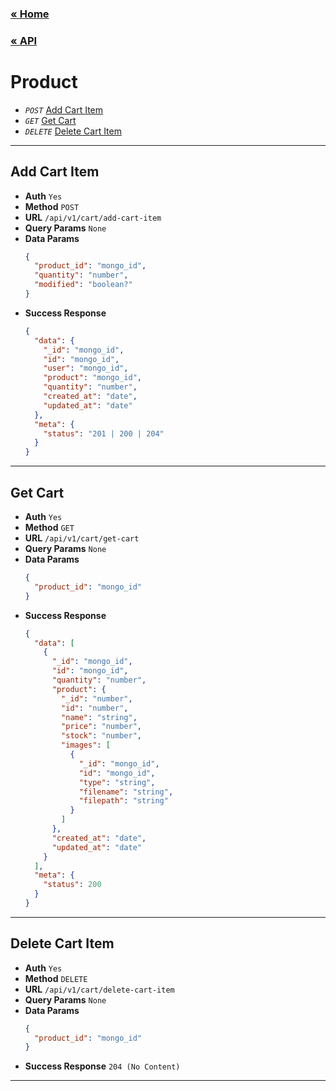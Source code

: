 ### [&laquo; Home](../../README.md)

### [&laquo; API](../API.md)

# Product

- _`POST`_ [Add Cart Item](#add-cart-item)
- _`GET`_ [Get Cart](#get-cart)
- _`DELETE`_ [Delete Cart Item](#delete-cart-item)

---

## Add Cart Item

- **Auth** `Yes`
- **Method** `POST`
- **URL** `/api/v1/cart/add-cart-item`
- **Query Params** `None`
- **Data Params**
  ```json
  {
    "product_id": "mongo_id",
    "quantity": "number",
    "modified": "boolean?"
  }
  ```
- **Success Response**
  ```json
  {
    "data": {
      "_id": "mongo_id",
      "id": "mongo_id",
      "user": "mongo_id",
      "product": "mongo_id",
      "quantity": "number",
      "created_at": "date",
      "updated_at": "date"
    },
    "meta": {
      "status": "201 | 200 | 204"
    }
  }
  ```

---

## Get Cart

- **Auth** `Yes`
- **Method** `GET`
- **URL** `/api/v1/cart/get-cart`
- **Query Params** `None`
- **Data Params**
  ```json
  {
    "product_id": "mongo_id"
  }
  ```
- **Success Response**
  ```json
  {
    "data": [
      {
        "_id": "mongo_id",
        "id": "mongo_id",
        "quantity": "number",
        "product": {
          "_id": "number",
          "id": "number",
          "name": "string",
          "price": "number",
          "stock": "number",
          "images": [
            {
              "_id": "mongo_id",
              "id": "mongo_id",
              "type": "string",
              "filename": "string",
              "filepath": "string"
            }
          ]
        },
        "created_at": "date",
        "updated_at": "date"
      }
    ],
    "meta": {
      "status": 200
    }
  }
  ```

---

## Delete Cart Item

- **Auth** `Yes`
- **Method** `DELETE`
- **URL** `/api/v1/cart/delete-cart-item`
- **Query Params** `None`
- **Data Params**
  ```json
  {
    "product_id": "mongo_id"
  }
  ```
- **Success Response** `204 (No Content)`

---
